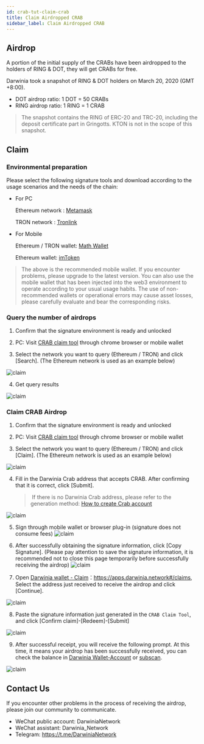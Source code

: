 ```yaml
---
id: crab-tut-claim-crab
title: Claim Airdropped CRAB
sidebar_label: Claim Airdropped CRAB
---
```


## Airdrop

A portion of the initial supply of the CRABs have been airdropped to the holders of RING & DOT, they will get CRABs for free.

Darwinia took a snapshot of RING & DOT holders on March 20, 2020 (GMT +8:00).

- DOT airdrop ratio: 1 DOT = 50 CRABs
- RING airdrop ratio: 1 RING = 1 CRAB

> The snapshot contains the RING of ERC-20 and TRC-20, including the deposit certificate part in Gringotts. KTON is not in the scope of this snapshot.

## Claim

### Environmental preparation

Please select the following signature tools and download according to the usage scenarios and the needs of the chain:

- For PC 

    Ethereum network : [Metamask](https://metamask.io/)

    TRON network : [Tronlink](https://www.tronlink.org/)

- For Mobile

    Ethereum / TRON wallet: [Math Wallet](http://www.mathwallet.org/)
    
    Ethereum wallet: [imToken](https://token.im/)

> The above is the recommended mobile wallet. If you encounter problems, please upgrade to the latest version. You can also use the mobile wallet that has been injected into the web3 environment to operate according to your usual usage habits. The use of non-recommended wallets or operational errors may cause asset losses, please carefully evaluate and bear the corresponding risks.

### Query the number of airdrops

1. Confirm that the signature environment is ready and unlocked

2. PC: Visit [CRAB claim tool](http://claim.darwinia.network/) through chrome browser or mobile wallet

3. Select the network you want to query (Ethereum / TRON) and click [Search]. (The Ethereum network is used as an example below)

![claim](assets/tut/claim-airdropped-crab/1.png)

4. Get query results

![claim](assets/tut/claim-airdropped-crab/2.png)

### Claim CRAB Airdrop

1. Confirm that the signature environment is ready and unlocked

2. PC: Visit [CRAB claim tool](http://claim.darwinia.network/) through chrome browser or mobile wallet

3. Select the network you want to query (Ethereum / TRON) and click [Claim]. (The Ethereum network is used as an example below)

![claim](assets/tut/claim-airdropped-crab/3.png)

4. Fill in the Darwinia Crab address that accepts CRAB. After confirming that it is correct, click [Submit].

    >️ If there is no Darwinia Crab address, please refer to the generation method: [How to create Crab account](crab-tut-create-account)

![claim](assets/tut/claim-airdropped-crab/4.png)

5. Sign through mobile wallet or browser plug-in (signature does not consume fees)
![claim](assets/tut/claim-airdropped-crab/5.png)

6. After successfully obtaining the signature information, click [Copy Signature]. (Please pay attention to save the signature information, it is recommended not to close this page temporarily before successfully receiving the airdrop)
![claim](assets/tut/claim-airdropped-crab/6.png)

7. Open [Darwinia wallet - Claim](https://apps.darwinia.network#/claims)：<https://apps.darwinia.network#/claims>, Select the address just received to receive the airdrop and click [Continue].

![claim](assets/tut/claim-airdropped-crab/8.png)

8. Paste the signature information just generated in the `CRAB Claim Tool`, and click [Confirm claim]-[Redeem]-[Submit]

![claim](assets/tut/claim-airdropped-crab/7.png)

9. After successful receipt, you will receive the following prompt. At this time, it means your airdrop has been successfully received, you can check the balance in [Darwinia Wallet-Account](https://apps.darwinia.network#/accounts) or [subscan](https://crab.subscan.io/).

![claim](assets/tut/claim-airdropped-crab/9.png)

## Contact Us

If you encounter other problems in the process of receiving the airdrop, please join our community to communicate.

- WeChat public account: DarwiniaNetwork    
- WeChat assistant: Darwinia_Network
- Telegram: <https://t.me/DarwiniaNetwork>
